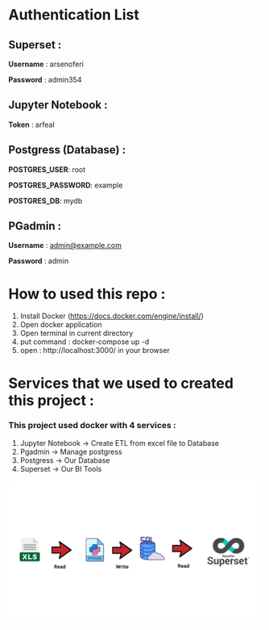 # Authentication List

## Superset :

**Username** : arsenoferi

**Password** : admin354

## Jupyter Notebook :

**Token** : arfeal

## Postgress (Database) :

**POSTGRES_USER**: root

**POSTGRES_PASSWORD**: example

**POSTGRES_DB**: mydb

## PGadmin :

**Username** : admin@example.com

**Password** : admin

# How to used this repo :
1. Install Docker (https://docs.docker.com/engine/install/)
2. Open docker application
3. Open terminal in current directory
4. put command : docker-compose up -d
5. open : http://localhost:3000/ in your browser

# Services that we used to created this project :

### This project used docker with 4 services :
1. Jupyter Notebook -> Create ETL from excel file to Database
2. Pgadmin -> Manage postgress
3. Postgress -> Our Database
4. Superset -> Our BI Tools

![Workflow Superset](Image/Workflow_Superset.png)





